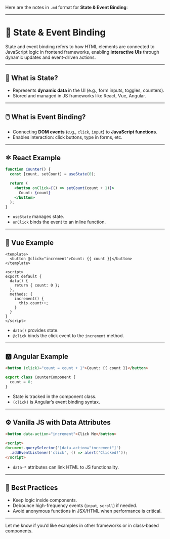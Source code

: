 Here are the notes in `.md` format for **State & Event Binding**:

---

# 🔗 State & Event Binding

State and event binding refers to how HTML elements are connected to JavaScript logic in frontend frameworks, enabling **interactive UIs** through dynamic updates and event-driven actions.

---

## 🧠 What is State?

* Represents **dynamic data** in the UI (e.g., form inputs, toggles, counters).
* Stored and managed in JS frameworks like React, Vue, Angular.

---

## 🖱️ What is Event Binding?

* Connecting **DOM events** (e.g., `click`, `input`) to **JavaScript functions**.
* Enables interaction: click buttons, type in forms, etc.

---

## ⚛️ React Example

```jsx
function Counter() {
  const [count, setCount] = useState(0);

  return (
    <button onClick={() => setCount(count + 1)}>
      Count: {count}
    </button>
  );
}
```

* `useState` manages state.
* `onClick` binds the event to an inline function.

---

## 🧱 Vue Example

```vue
<template>
  <button @click="increment">Count: {{ count }}</button>
</template>

<script>
export default {
  data() {
    return { count: 0 };
  },
  methods: {
    increment() {
      this.count++;
    }
  }
}
</script>
```

* `data()` provides state.
* `@click` binds the click event to the `increment` method.

---

## 🅰️ Angular Example

```html
<button (click)="count = count + 1">Count: {{ count }}</button>
```

```ts
export class CounterComponent {
  count = 0;
}
```

* State is tracked in the component class.
* `(click)` is Angular’s event binding syntax.

---

## ⚙️ Vanilla JS with Data Attributes

```html
<button data-action="increment">Click Me</button>

<script>
document.querySelector('[data-action="increment"]')
  .addEventListener('click', () => alert('Clicked!'));
</script>
```

* `data-*` attributes can link HTML to JS functionality.

---

## 🧩 Best Practices

* Keep logic inside components.
* Debounce high-frequency events (`input`, `scroll`) if needed.
* Avoid anonymous functions in JSX/HTML when performance is critical.

---

Let me know if you’d like examples in other frameworks or in class-based components.
